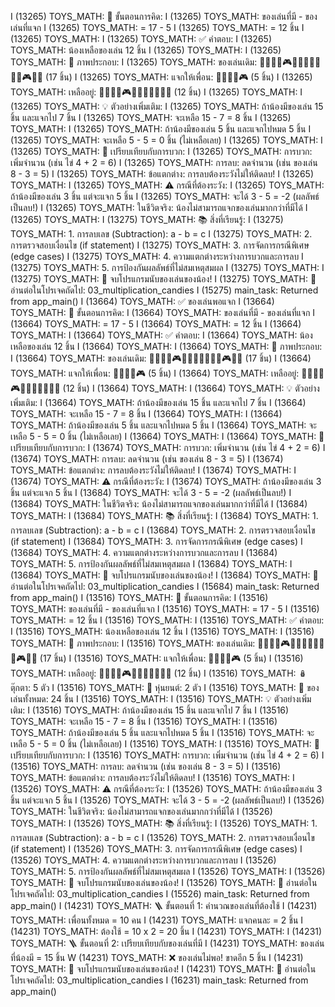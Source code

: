 I (13265) TOYS_MATH: 🧮 ขั้นตอนการคิด:
I (13265) TOYS_MATH:    ของเล่นที่มี - ของเล่นที่แจก
I (13265) TOYS_MATH:    = 17 - 5
I (13265) TOYS_MATH:    = 12 ชิ้น
I (13265) TOYS_MATH: 
I (13265) TOYS_MATH: ✅ คำตอบ:
I (13265) TOYS_MATH:    น้องเหลือของเล่น 12 ชิ้น
I (13265) TOYS_MATH:
I (13265) TOYS_MATH: 🎨 ภาพประกอบ:
I (13265) TOYS_MATH:    ของเล่นเดิม: 🧸🚗🎲🧩🎮🧸🚁🎯🧸🚗🎲🧩🎮🧸🚁 (17 ชิ้น)
I (13265) TOYS_MATH:    แจกให้เพื่อน: 🧸🚗🎲🧩🎮 (5 ชิ้น)
I (13265) TOYS_MATH:    เหลืออยู่:   🧸🚗🎲🧩🎮🧸🚁🎯🧸🚗🎲🧩 (12 ชิ้น)
I (13265) TOYS_MATH: 
I (13265) TOYS_MATH: 💡 ตัวอย่างเพิ่มเติม:
I (13265) TOYS_MATH:    ถ้าน้องมีของเล่น 15 ชิ้น และแจกไป 7 ชิ้น
I (13265) TOYS_MATH:    จะเหลือ 15 - 7 = 8 ชิ้น
I (13265) TOYS_MATH:
I (13265) TOYS_MATH:    ถ้าน้องมีของเล่น 5 ชิ้น และแจกไปหมด 5 ชิ้น
I (13265) TOYS_MATH:    จะเหลือ 5 - 5 = 0 ชิ้น (ไม่เหลือเลย)
I (13265) TOYS_MATH:
I (13265) TOYS_MATH: 🔄 เปรียบเทียบกับการบวก:
I (13265) TOYS_MATH:    การบวก: เพิ่มจำนวน (เช่น ไข่ 4 + 2 = 6)
I (13265) TOYS_MATH:    การลบ: ลดจำนวน (เช่น ของเล่น 8 - 3 = 5)
I (13265) TOYS_MATH:    ข้อแตกต่าง: การลบต้องระวังไม่ให้ติดลบ!
I (13265) TOYS_MATH:
I (13265) TOYS_MATH: ⚠️  กรณีที่ต้องระวัง:
I (13265) TOYS_MATH:    ถ้าน้องมีของเล่น 3 ชิ้น แต่จะแจก 5 ชิ้น
I (13265) TOYS_MATH:    จะได้ 3 - 5 = -2 (ผลลัพธ์เป็นลบ!)
I (13265) TOYS_MATH:    ในชีวิตจริง: น้องไม่สามารถแจกของเล่นมากกว่าที่มีได้
I (13265) TOYS_MATH:
I (13275) TOYS_MATH: 📚 สิ่งที่เรียนรู้:
I (13275) TOYS_MATH:    1. การลบเลข (Subtraction): a - b = c
I (13275) TOYS_MATH:    2. การตรวจสอบเงื่อนไข (if statement)
I (13275) TOYS_MATH:    3. การจัดการกรณีพิเศษ (edge cases)
I (13275) TOYS_MATH:    4. ความแตกต่างระหว่างการบวกและการลบ
I (13275) TOYS_MATH:    5. การป้องกันผลลัพธ์ที่ไม่สมเหตุสมผล
I (13275) TOYS_MATH:
I (13275) TOYS_MATH: 🎉 จบโปรแกรมนับของเล่นของน้อง!
I (13275) TOYS_MATH: 📖 อ่านต่อในโปรเจคถัดไป: 03_multiplication_candies
I (15275) main_task: Returned from app_main()
I (13664) TOYS_MATH: ✅ ของเล่นพอแจก
I (13664) TOYS_MATH: 🧮 ขั้นตอนการคิด:
I (13664) TOYS_MATH:    ของเล่นที่มี - ของเล่นที่แจก
I (13664) TOYS_MATH:    = 17 - 5
I (13664) TOYS_MATH:    = 12 ชิ้น
I (13664) TOYS_MATH:
I (13664) TOYS_MATH: ✅ คำตอบ:
I (13664) TOYS_MATH:    น้องเหลือของเล่น 12 ชิ้น
I (13664) TOYS_MATH: 
I (13664) TOYS_MATH: 🎨 ภาพประกอบ:
I (13664) TOYS_MATH:    ของเล่นเดิม: 🧸🚗🎲🧩🎮🧸🚁🎯🧸🚗🎲🧩🎮🧸🚁 (17 ชิ้น)
I (13664) TOYS_MATH:    แจกให้เพื่อน: 🧸🚗🎲🧩🎮 (5 ชิ้น)
I (13664) TOYS_MATH:    เหลืออยู่:   🧸🚗🎲🧩🎮🧸🚁🎯🧸🚗🎲🧩 (12 ชิ้น)
I (13664) TOYS_MATH: 
I (13664) TOYS_MATH: 💡 ตัวอย่างเพิ่มเติม:
I (13664) TOYS_MATH:    ถ้าน้องมีของเล่น 15 ชิ้น และแจกไป 7 ชิ้น
I (13664) TOYS_MATH:    จะเหลือ 15 - 7 = 8 ชิ้น
I (13664) TOYS_MATH: 
I (13664) TOYS_MATH:    ถ้าน้องมีของเล่น 5 ชิ้น และแจกไปหมด 5 ชิ้น
I (13664) TOYS_MATH:    จะเหลือ 5 - 5 = 0 ชิ้น (ไม่เหลือเลย)
I (13664) TOYS_MATH: 
I (13664) TOYS_MATH: 🔄 เปรียบเทียบกับการบวก:
I (13674) TOYS_MATH:    การบวก: เพิ่มจำนวน (เช่น ไข่ 4 + 2 = 6)
I (13674) TOYS_MATH:    การลบ: ลดจำนวน (เช่น ของเล่น 8 - 3 = 5)
I (13674) TOYS_MATH:    ข้อแตกต่าง: การลบต้องระวังไม่ให้ติดลบ!
I (13674) TOYS_MATH:
I (13674) TOYS_MATH: ⚠️  กรณีที่ต้องระวัง:
I (13674) TOYS_MATH:    ถ้าน้องมีของเล่น 3 ชิ้น แต่จะแจก 5 ชิ้น
I (13684) TOYS_MATH:    จะได้ 3 - 5 = -2 (ผลลัพธ์เป็นลบ!)
I (13684) TOYS_MATH:    ในชีวิตจริง: น้องไม่สามารถแจกของเล่นมากกว่าที่มีได้
I (13684) TOYS_MATH:
I (13684) TOYS_MATH: 📚 สิ่งที่เรียนรู้:
I (13684) TOYS_MATH:    1. การลบเลข (Subtraction): a - b = c
I (13684) TOYS_MATH:    2. การตรวจสอบเงื่อนไข (if statement)
I (13684) TOYS_MATH:    3. การจัดการกรณีพิเศษ (edge cases)
I (13684) TOYS_MATH:    4. ความแตกต่างระหว่างการบวกและการลบ
I (13684) TOYS_MATH:    5. การป้องกันผลลัพธ์ที่ไม่สมเหตุสมผล
I (13684) TOYS_MATH:
I (13684) TOYS_MATH: 🎉 จบโปรแกรมนับของเล่นของน้อง!
I (13684) TOYS_MATH: 📖 อ่านต่อในโปรเจคถัดไป: 03_multiplication_candies
I (15684) main_task: Returned from app_main()
I (13516) TOYS_MATH: 🧮 ขั้นตอนการคิด:
I (13516) TOYS_MATH:    ของเล่นที่มี - ของเล่นที่แจก
I (13516) TOYS_MATH:    = 17 - 5
I (13516) TOYS_MATH:    = 12 ชิ้น
I (13516) TOYS_MATH: 
I (13516) TOYS_MATH: ✅ คำตอบ:
I (13516) TOYS_MATH:    น้องเหลือของเล่น 12 ชิ้น
I (13516) TOYS_MATH:
I (13516) TOYS_MATH: 🎨 ภาพประกอบ:
I (13516) TOYS_MATH:    ของเล่นเดิม: 🧸🚗🎲🧩🎮🧸🚁🎯🧸🚗🎲🧩🎮🧸🚁 (17 ชิ้น)
I (13516) TOYS_MATH:    แจกให้เพื่อน: 🧸🚗🎲🧩🎮 (5 ชิ้น)
I (13516) TOYS_MATH:    เหลืออยู่:   🧸🚗🎲🧩🎮🧸🚁🎯🧸🚗🎲🧩 (12 ชิ้น)
I (13516) TOYS_MATH: 🪆 ตุ๊กตา: 5 ตัว
I (13516) TOYS_MATH: 🤖 หุ่นยนต์: 2 ตัว
I (13516) TOYS_MATH: 🎯 ของเล่นทั้งหมด: 24 ชิ้น
I (13516) TOYS_MATH:
I (13516) TOYS_MATH: 💡 ตัวอย่างเพิ่มเติม:
I (13516) TOYS_MATH:    ถ้าน้องมีของเล่น 15 ชิ้น และแจกไป 7 ชิ้น
I (13516) TOYS_MATH:    จะเหลือ 15 - 7 = 8 ชิ้น
I (13516) TOYS_MATH:
I (13516) TOYS_MATH:    ถ้าน้องมีของเล่น 5 ชิ้น และแจกไปหมด 5 ชิ้น
I (13516) TOYS_MATH:    จะเหลือ 5 - 5 = 0 ชิ้น (ไม่เหลือเลย)
I (13516) TOYS_MATH:
I (13516) TOYS_MATH: 🔄 เปรียบเทียบกับการบวก:
I (13516) TOYS_MATH:    การบวก: เพิ่มจำนวน (เช่น ไข่ 4 + 2 = 6)
I (13516) TOYS_MATH:    การลบ: ลดจำนวน (เช่น ของเล่น 8 - 3 = 5)
I (13516) TOYS_MATH:    ข้อแตกต่าง: การลบต้องระวังไม่ให้ติดลบ!
I (13516) TOYS_MATH:
I (13526) TOYS_MATH: ⚠️  กรณีที่ต้องระวัง:
I (13526) TOYS_MATH:    ถ้าน้องมีของเล่น 3 ชิ้น แต่จะแจก 5 ชิ้น
I (13526) TOYS_MATH:    จะได้ 3 - 5 = -2 (ผลลัพธ์เป็นลบ!)
I (13526) TOYS_MATH:    ในชีวิตจริง: น้องไม่สามารถแจกของเล่นมากกว่าที่มีได้
I (13526) TOYS_MATH:
I (13526) TOYS_MATH: 📚 สิ่งที่เรียนรู้:
I (13526) TOYS_MATH:    1. การลบเลข (Subtraction): a - b = c
I (13526) TOYS_MATH:    2. การตรวจสอบเงื่อนไข (if statement)
I (13526) TOYS_MATH:    3. การจัดการกรณีพิเศษ (edge cases)
I (13526) TOYS_MATH:    4. ความแตกต่างระหว่างการบวกและการลบ
I (13526) TOYS_MATH:    5. การป้องกันผลลัพธ์ที่ไม่สมเหตุสมผล
I (13526) TOYS_MATH:
I (13526) TOYS_MATH: 🎉 จบโปรแกรมนับของเล่นของน้อง!
I (13526) TOYS_MATH: 📖 อ่านต่อในโปรเจคถัดไป: 03_multiplication_candies
I (15526) main_task: Returned from app_main()
I (14231) TOYS_MATH: 🪜 ขั้นตอนที่ 1: คำนวณของเล่นที่ต้องใช้
I (14231) TOYS_MATH:    เพื่อนทั้งหมด = 10 คน
I (14231) TOYS_MATH:    แจกคนละ = 2 ชิ้น
I (14231) TOYS_MATH:    ต้องใช้ = 10 x 2 = 20 ชิ้น
I (14231) TOYS_MATH:
I (14231) TOYS_MATH: 🪜 ขั้นตอนที่ 2: เปรียบเทียบกับของเล่นที่มี
I (14231) TOYS_MATH:    ของเล่นที่น้องมี = 15 ชิ้น
W (14231) TOYS_MATH: ❌ ของเล่นไม่พอ! ขาดอีก 5 ชิ้น
I (14231) TOYS_MATH: 🎉 จบโปรแกรมนับของเล่นของน้อง!
I (14231) TOYS_MATH: 📖 อ่านต่อในโปรเจคถัดไป: 03_multiplication_candies
I (16231) main_task: Returned from app_main()
